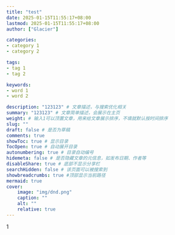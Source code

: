 ```yaml
---
title: "test"
date: 2025-01-15T11:55:17+08:00
lastmod: 2025-01-15T11:55:17+08:00
author: ["Glacier"]

categories:
- category 1
- category 2

tags:
- tag 1
- tag 2

keywords:
- word 1
- word 2

description: "123123" # 文章描述，与搜索优化相关
summary: "123123" # 文章简单描述，会展示在主页
weight: # 输入1可以顶置文章，用来给文章展示排序，不填就默认按时间排序
slug: ""
draft: false # 是否为草稿
comments: true
showToc: true # 显示目录
TocOpen: true # 自动展开目录
autonumbering: true # 目录自动编号
hidemeta: false # 是否隐藏文章的元信息，如发布日期、作者等
disableShare: true # 底部不显示分享栏
searchHidden: false # 该页面可以被搜索到
showbreadcrumbs: true #顶部显示当前路径
mermaid: true
cover:
    image: "img/dnd.png"
    caption: ""
    alt: ""
    relative: true
---
```

1
<!-- more -->
